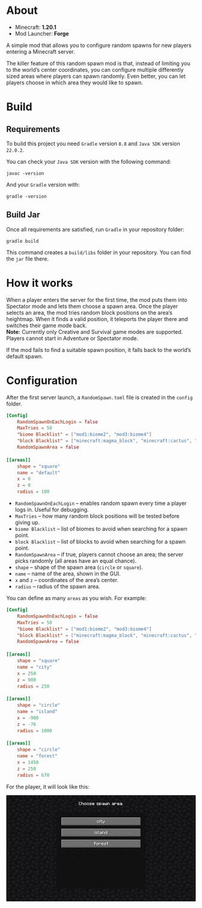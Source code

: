 # About

* Minecraft: **1.20.1**
* Mod Launcher: **Forge**

A simple mod that allows you to configure random spawns for new players entering a Minecraft server.

The killer feature of this random spawn mod is that, instead of limiting you to the world’s center coordinates, 
you can configure multiple differently sized areas where players can spawn randomly. Even better, you can let players choose 
in which area they would like to spawn.

# Build
## Requirements
To build this project you need `Gradle` version `8.8` and `Java SDK` version `22.0.2`.

You can check your `Java SDK` version with the following command:
```
javac -version
```
And your `Gradle` version with:
```
gradle -version
```

## Build Jar
Once all requirements are satisfied, run `Gradle` in your repository folder:
```
gradle build
```
This command creates a `build/libs` folder in your repository. You can find the `jar` file there.

# How it works

When a player enters the server for the first time, the mod puts them into Spectator mode and lets them choose a spawn area.
Once the player selects an area, the mod tries random block positions on the area’s heightmap. 
When it finds a valid position, it teleports the player there and switches their game mode back.  
**Note:** Currently only Creative and Survival game modes are supported. Players cannot start in Adventure or Spectator mode.

If the mod fails to find a suitable spawn position, it falls back to the world’s default spawn.

# Configuration

After the first server launch, a `RandomSpawn.toml` file is created in the `config` folder.

```toml
[Config]
    RandomSpawnOnEachLogin = false
    MaxTries = 50
    "biome Blacklist" = ["mod1:biome2", "mod3:biome4"]
    "block Blacklist" = ["minecraft:magma_block", "minecraft:cactus", "minecraft:lava"]
    RandomSpawnArea = false

[[areas]]
    shape = "square"
    name = "default"
    x = 0
    z = 0
    radius = 100

```
* `RandomSpawnOnEachLogin` – enables random spawn every time a player logs in. Useful for debugging.  
* `MaxTries` – how many random block positions will be tested before giving up.  
* `biome Blacklist` – list of biomes to avoid when searching for a spawn point.  
* `block Blacklist` – list of blocks to avoid when searching for a spawn point.  
* `RandomSpawnArea` – if true, players cannot choose an area; the server picks randomly (all areas have an equal chance).  
* `shape` – shape of the spawn area (`circle` or `square`).  
* `name` – name of the area, shown in the GUI.  
* `x` and `z` – coordinates of the area’s center.  
* `radius` – radius of the spawn area.  

You can define as many `areas` as you wish. For example:

```toml
[Config]
    RandomSpawnOnEachLogin = false
    MaxTries = 50
    "biome Blacklist" = ["mod1:biome2", "mod3:biome4"]
    "block Blacklist" = ["minecraft:magma_block", "minecraft:cactus", "minecraft:lava"]
    RandomSpawnArea = false

[[areas]]
    shape = "square"
    name = "city"
    x = 250
    z = 900
    radius = 250

[[areas]]
    shape = "circle"
    name = "island"
    x = -900
    z = -76
    radius = 1000

[[areas]]
    shape = "circle"
    name = "forest"
    x = 1450
    z = 250
    radius = 670

```

For the player, it will look like this:

![](example.png "")
